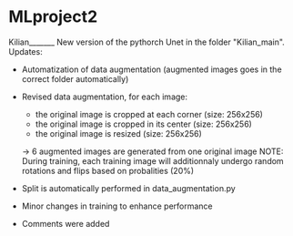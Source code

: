 # MLproject2

Kilian_______
New version of the pythorch Unet in the folder "Kilian_main". Updates:

- Automatization of data augmentation (augmented images goes in the correct folder automatically)
- Revised data augmentation, for each image:
    - the original image is cropped at each corner (size: 256x256)
    - the original image is cropped in its center (size: 256x256)
    - the original image is resized (size: 256x256)
    
   -> 6 augmented images are generated from one original image
 NOTE: During training, each training image will additionnaly undergo random rotations and flips based on probalities (20%)
 - Split is automatically performed in data_augmentation.py
 - Minor changes in training to enhance performance
 - Comments were added
